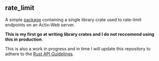 ## rate_limit

A simple [package](https://stackoverflow.com/questions/68250956/what-is-the-exact-difference-between-a-crate-and-a-package) containing a single library crate used to rate-limit endpoints on an Actix-Web server. 

**This is my first go at writing library crates and I do not reccomend using this in production**.

This is also a work in progress and in time I will update this repository to adhere to the [Rust API Guidelines](https://rust-lang.github.io/api-guidelines/documentation.html).
